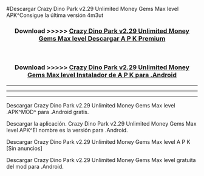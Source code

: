 #Descargar Crazy Dino Park v2.29 Unlimited Money Gems Max level  APK^Consigue la última versión 4m3ut



<div align="center">
<h3>Download >>>>> <a href="https://es-sites.web.app/?es= Crazy Dino Park v2.29 Unlimited Money Gems Max level ">Crazy Dino Park v2.29 Unlimited Money Gems Max level  Descargar A P K Premium</a></h3><br>

<h3>Download >>>>> <a href="https://es-sites.web.app/?es= Crazy Dino Park v2.29 Unlimited Money Gems Max level ">Crazy Dino Park v2.29 Unlimited Money Gems Max level  Instalador de A P K para .Android</a></h3>
</div>


----------------------------------------------------------

----------------------------------------------------------

----------------------------------------------------------

Descargar Crazy Dino Park v2.29 Unlimited Money Gems Max level  .APK^MOD^ para .Android gratis.

Descargar la aplicación. Crazy Dino Park v2.29 Unlimited Money Gems Max level  APK^El nombre es la versión para .Android.

Descargar Crazy Dino Park v2.29 Unlimited Money Gems Max level  A P K [Sin anuncios]

Descargar Crazy Dino Park v2.29 Unlimited Money Gems Max level  gratuita del mod para .Android.